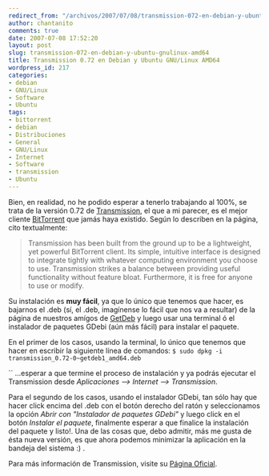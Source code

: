 ```yaml
---
redirect_from: "/archivos/2007/07/08/transmission-072-en-debian-y-ubuntu-gnulinux-amd64/"
author: chantanito
comments: true
date: 2007-07-08 17:52:20
layout: post
slug: transmission-072-en-debian-y-ubuntu-gnulinux-amd64
title: Transmission 0.72 en Debian y Ubuntu GNU/Linux AMD64
wordpress_id: 217
categories:
- debian
- GNU/Linux
- Software
- Ubuntu
tags:
- bittorrent
- debian
- Distribuciones
- General
- GNU/Linux
- Internet
- Software
- transmission
- Ubuntu
---
```


Bien, en realidad, no he podido esperar a tenerlo trabajando al 100%, se trata de la versión 0.72 de [Transmission](http://transmission.m0k.org/about.php), el que a mi parecer, es el mejor cliente [BitTorrent](http://es.wikipedia.org/wiki/BitTorrent) que jamás haya existido. Según lo describen en la página, cito textualmente: 

> Transmission has been built from the ground up to be a lightweight, yet powerful BitTorrent client. Its simple, intuitive interface is designed to integrate tightly with whatever computing environment you choose to use. Transmission strikes a balance between providing useful functionality without feature bloat. Furthermore, it is free for anyone to use or modify. 

Su instalación es **muy fácil**, ya que lo único que tenemos que hacer, es bajarnos el .deb (sí, el .deb, imagínense lo fácil que nos va a resultar) de la página de nuestros amígos de [GetDeb](http://www.getdeb.net/app.php?name=Transmission) y luego usar una terminal ó el instalador de paquetes GDebi (aún más fácil) para instalar el paquete.

En el primer de los casos, usando la terminal, lo único que tenemos que hacer en escribir la siguiente línea de comandos:
`$ sudo dpkg -i transmission_0.72-0~getdeb1_amd64.deb`

``
...esperar a que termine el proceso de instalación y ya podrás ejecutar el Transmission desde _Aplicaciones --> Internet --> Transmission_.

Para el segundo de los casos, usando el instalador GDebi, tan sólo hay que hacer click encima del .deb con el botón derecho del ratón y seleccionamos la opción _Abrir con "Instalador de paquetes GDebi"_ y luego click en el botón _Instalar el paquete_, finalmente esperar a que finalice la instalación del paquete y listo!. Una de las cosas que, debo admitir, más me gusta de ésta nueva versión, es que ahora podemos minimizar la aplicación en la bandeja del sistema :) .

Para más información de Transmission, visite su [Página Oficial](http://transmission.m0k.org/index.php).
